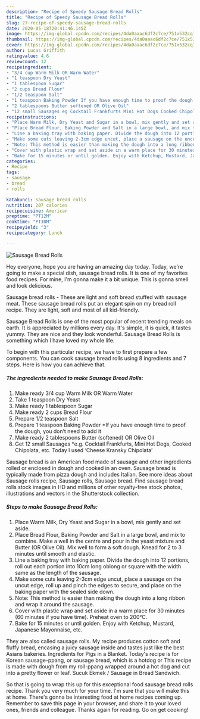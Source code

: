 ```yaml
---
description: "Recipe of Speedy Sausage Bread Rolls"
title: "Recipe of Speedy Sausage Bread Rolls"
slug: 27-recipe-of-speedy-sausage-bread-rolls
date: 2020-05-18T20:41:46.145Z
image: https://img-global.cpcdn.com/recipes/4da0aaac6df2c7ce/751x532cq70/sausage-bread-rolls-recipe-main-photo.jpg
thumbnail: https://img-global.cpcdn.com/recipes/4da0aaac6df2c7ce/751x532cq70/sausage-bread-rolls-recipe-main-photo.jpg
cover: https://img-global.cpcdn.com/recipes/4da0aaac6df2c7ce/751x532cq70/sausage-bread-rolls-recipe-main-photo.jpg
author: Lucas Griffith
ratingvalue: 4.6
reviewcount: 12
recipeingredient:
- "3/4 cup Warm Milk OR Warm Water"
- "1 teaspoon Dry Yeast"
- "1 tablespoon Sugar"
- "2 cups Bread Flour"
- "1/2 teaspoon Salt"
- "1 teaspoon Baking Powder If you have enough time to proof the dough you dont need to add it"
- "2 tablespoons Butter softened OR Olive Oil"
- "12 small Sausages eg Cocktail Frankfurts Mini Hot Dogs Cooked Chipolata etc Today I used Cheese Kransky Chipolata"
recipeinstructions:
- "Place Warm Milk, Dry Yeast and Sugar in a bowl, mix gently and set aside."
- "Place Bread Flour, Baking Powder and Salt in a large bowl, and mix to combine. Make a well in the centre and pour in the yeast mixture and Butter (OR Olive Oil). Mix well to form a soft dough. Knead for 2 to 3 minutes until smooth and elastic."
- "Line a baking tray with baking paper. Divide the dough into 12 portions, roll out each portion into 10cm long oblong or square with the width same as the length of the sausage."
- "Make some cuts leaving 2-3cm edge uncut, place a sausage on the uncut edge, roll up and pinch the edges to secure, and place on the baking paper with the sealed side down."
- "Note: This method is easier than making the dough into a long ribbon and wrap it around the sausage."
- "Cover with plastic wrap and set aside in a warm place for 30 minutes (60 minutes if you have time). Preheat oven to 200℃."
- "Bake for 15 minutes or until golden. Enjoy with Ketchup, Mustard, Japanese Mayonnaise, etc."
categories:
- Recipe
tags:
- sausage
- bread
- rolls

katakunci: sausage bread rolls 
nutrition: 207 calories
recipecuisine: American
preptime: "PT12M"
cooktime: "PT30M"
recipeyield: "3"
recipecategory: Lunch

---
```



![Sausage Bread Rolls](https://img-global.cpcdn.com/recipes/4da0aaac6df2c7ce/751x532cq70/sausage-bread-rolls-recipe-main-photo.jpg)

Hey everyone, hope you are having an amazing day today. Today, we're going to make a special dish, sausage bread rolls. It is one of my favorites food recipes. For mine, I'm gonna make it a bit unique. This is gonna smell and look delicious.

Sausage bread rolls - These are light and soft bread stuffed with sausage meat. These sausage bread rolls put an elegant spin on my bread roll recipe. They are light, soft and most of all kid-friendly.

Sausage Bread Rolls is one of the most popular of recent trending meals on earth. It is appreciated by millions every day. It's simple, it is quick, it tastes yummy. They are nice and they look wonderful. Sausage Bread Rolls is something which I have loved my whole life.


To begin with this particular recipe, we have to first prepare a few components. You can cook sausage bread rolls using 8 ingredients and 7 steps. Here is how you can achieve that.

<!--inarticleads1-->

##### The ingredients needed to make Sausage Bread Rolls:

1. Make ready 3/4 cup Warm Milk OR Warm Water
1. Take 1 teaspoon Dry Yeast
1. Make ready 1 tablespoon Sugar
1. Make ready 2 cups Bread Flour
1. Prepare 1/2 teaspoon Salt
1. Prepare 1 teaspoon Baking Powder *If you have enough time to proof the dough, you don’t need to add it
1. Make ready 2 tablespoons Butter (softened) OR Olive Oil
1. Get 12 small Sausages *e.g. Cocktail Frankfurts, Mini Hot Dogs, Cooked Chipolata, etc. Today I used ‘Cheese Kransky Chipolata’


Sausage bread is an American food made of sausage and other ingredients rolled or enclosed in dough and cooked in an oven. Sausage bread is typically made from pizza dough and includes Italian. See more ideas about Sausage rolls recipe, Sausage rolls, Sausage bread. Find sausage bread rolls stock images in HD and millions of other royalty-free stock photos, illustrations and vectors in the Shutterstock collection. 

<!--inarticleads2-->

##### Steps to make Sausage Bread Rolls:

1. Place Warm Milk, Dry Yeast and Sugar in a bowl, mix gently and set aside.
1. Place Bread Flour, Baking Powder and Salt in a large bowl, and mix to combine. Make a well in the centre and pour in the yeast mixture and Butter (OR Olive Oil). Mix well to form a soft dough. Knead for 2 to 3 minutes until smooth and elastic.
1. Line a baking tray with baking paper. Divide the dough into 12 portions, roll out each portion into 10cm long oblong or square with the width same as the length of the sausage.
1. Make some cuts leaving 2-3cm edge uncut, place a sausage on the uncut edge, roll up and pinch the edges to secure, and place on the baking paper with the sealed side down.
1. Note: This method is easier than making the dough into a long ribbon and wrap it around the sausage.
1. Cover with plastic wrap and set aside in a warm place for 30 minutes (60 minutes if you have time). Preheat oven to 200℃.
1. Bake for 15 minutes or until golden. Enjoy with Ketchup, Mustard, Japanese Mayonnaise, etc.


They are also called sausage rolls. My recipe produces cotton soft and fluffy bread, encasing a juicy sausage inside and tastes just like the best Asians bakeries. Ingredients for Pigs in a Blanket. Today&#39;s recipe is for Korean sausage-ppang, or sausage bread, which is a hotdog or This recipe is made with dough from my roll-ppang wrapped around a hot dog and cut into a pretty flower or leaf. Sucuk Ekmek / Sausage in Bread Sandwich. 

So that is going to wrap this up for this exceptional food sausage bread rolls recipe. Thank you very much for your time. I'm sure that you will make this at home. There's gonna be interesting food at home recipes coming up. Remember to save this page in your browser, and share it to your loved ones, friends and colleague. Thanks again for reading. Go on get cooking!

